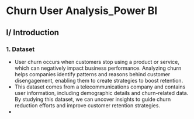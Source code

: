 # Churn User Analysis_Power BI
## I/ Introduction
### 1. Dataset
- User churn occurs when customers stop using a product or service, which can negatively impact business performance. Analyzing churn helps companies identify patterns and reasons behind customer disengagement, enabling them to create strategies to boost retention.
- This dataset comes from a telecommunications company and contains user information, including demographic details and churn-related data. By studying this dataset, we can uncover insights to guide churn reduction efforts and improve customer retention strategies.
- 
